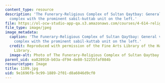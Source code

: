 ```yaml
---
content_type: resource
description: 'The Funerary-Religious Complex of Sultan Qaytbay: General view of the
  complex with the prominent sabil-kuttab unit on the left.'
file: https://ol-ocw-studio-app-qa.s3.amazonaws.com/courses/4-614-religious-architecture-and-islamic-cultures-fall-2002/9e1696fb9c9918892f01d8a6046d9cf0_1109.jpg
file_type: image/jpeg
image_metadata:
  caption: 'The Funerary-Religious Complex of Sultan Qaytbay: General view of the
    complex with the prominent sabil-kuttab unit on the left.'
  credit: Reproduced with permission of the Fine Arts Library of the Harvard College
    Library.
  image-alt: Photo of The Funerary-Religious Complex of Sultan Qaytbay
parent_uid: ea828910-b03a-df94-de80-52255faf084b
resourcetype: Image
title: 1109.jpg
uid: 9e1696fb-9c99-1889-2f01-d8a6046d9cf0
---
```

